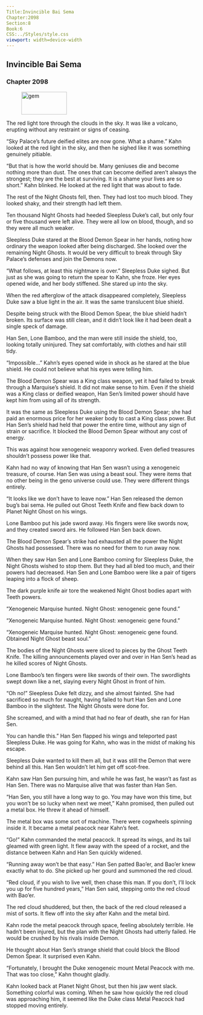 ```yaml
---
Title:Invincible Bai Sema 
Chapter:2098 
Section:8 
Book:6 
CSS:../Styles/style.css 
viewport: width=device-width
---
```

  
## Invincible Bai Sema
### Chapter 2098
  
<figure>
	<img src="../Images/gem.gif" alt="gem" id="gem" width="120" height="60" />
</figure>
  

  
The red light tore through the clouds in the sky. It was like a volcano, erupting without any restraint or signs of ceasing.

“Sky Palace’s future deified elites are now gone. What a shame.” Kahn looked at the red light in the sky, and then he sighed like it was something genuinely pitiable.

“But that is how the world should be. Many geniuses die and become nothing more than dust. The ones that can become deified aren’t always the strongest; they are the best at surviving. It is a shame your lives are so short.” Kahn blinked. He looked at the red light that was about to fade.

The rest of the Night Ghosts fell, then. They had lost too much blood. They looked shaky, and their strength had left them.

Ten thousand Night Ghosts had heeded Sleepless Duke’s call, but only four or five thousand were left alive. They were all low on blood, though, and so they were all much weaker.

Sleepless Duke stared at the Blood Demon Spear in her hands, noting how ordinary the weapon looked after being discharged. She looked over the remaining Night Ghosts. It would be very difficult to break through Sky Palace’s defenses and join the Demons now.

“What follows, at least this nightmare is over.” Sleepless Duke sighed. But just as she was going to return the spear to Kahn, she froze. Her eyes opened wide, and her body stiffened. She stared up into the sky.

When the red afterglow of the attack disappeared completely, Sleepless Duke saw a blue light in the air. It was the same translucent blue shield.

Despite being struck with the Blood Demon Spear, the blue shield hadn’t broken. Its surface was still clean, and it didn’t look like it had been dealt a single speck of damage.

Han Sen, Lone Bamboo, and the man were still inside the shield, too, looking totally uninjured. They sat comfortably, with clothes and hair still tidy.

“Impossible…” Kahn’s eyes opened wide in shock as he stared at the blue shield. He could not believe what his eyes were telling him.

The Blood Demon Spear was a King class weapon, yet it had failed to break through a Marquise’s shield. It did not make sense to him. Even if the shield was a King class or deified weapon, Han Sen’s limited power should have kept him from using all of its strength.

It was the same as Sleepless Duke using the Blood Demon Spear; she had paid an enormous price for her weaker body to cast a King class power. But Han Sen’s shield had held that power the entire time, without any sign of strain or sacrifice. It blocked the Blood Demon Spear without any cost of energy.

This was against how xenogeneic weaponry worked. Even defied treasures shouldn’t possess power like that.

Kahn had no way of knowing that Han Sen wasn’t using a xenogeneic treasure, of course. Han Sen was using a beast soul. They were items that no other being in the geno universe could use. They were different things entirely.

“It looks like we don’t have to leave now.” Han Sen released the demon bug’s bai sema. He pulled out Ghost Teeth Knife and flew back down to Planet Night Ghost on his wings.

Lone Bamboo put his jade sword away. His fingers were like swords now, and they created sword airs. He followed Han Sen back down.

The Blood Demon Spear’s strike had exhausted all the power the Night Ghosts had possessed. There was no need for them to run away now.

When they saw Han Sen and Lone Bamboo coming for Sleepless Duke, the Night Ghosts wished to stop them. But they had all bled too much, and their powers had decreased. Han Sen and Lone Bamboo were like a pair of tigers leaping into a flock of sheep.

The dark purple knife air tore the weakened Night Ghost bodies apart with Teeth powers.

“Xenogeneic Marquise hunted. Night Ghost: xenogeneic gene found.”

“Xenogeneic Marquise hunted. Night Ghost: xenogeneic gene found.”

“Xenogeneic Marquise hunted. Night Ghost: xenogeneic gene found. Obtained Night Ghost beast soul.”

The bodies of the Night Ghosts were sliced to pieces by the Ghost Teeth Knife. The killing announcements played over and over in Han Sen’s head as he killed scores of Night Ghosts.

Lone Bamboo’s ten fingers were like swords of their own. The swordlights swept down like a net, slaying every Night Ghost in front of him.

“Oh no!” Sleepless Duke felt dizzy, and she almost fainted. She had sacrificed so much for naught, having failed to hurt Han Sen and Lone Bamboo in the slightest. The Night Ghosts were done for.

She screamed, and with a mind that had no fear of death, she ran for Han Sen.

You can handle this.” Han Sen flapped his wings and teleported past Sleepless Duke. He was going for Kahn, who was in the midst of making his escape.

Sleepless Duke wanted to kill them all, but it was still the Demon that were behind all this. Han Sen wouldn’t let him get off scot-free.

Kahn saw Han Sen pursuing him, and while he was fast, he wasn’t as fast as Han Sen. There was no Marquise alive that was faster than Han Sen.

“Han Sen, you still have a long way to go. You may have won this time, but you won’t be so lucky when next we meet,” Kahn promised, then pulled out a metal box. He threw it ahead of himself.

The metal box was some sort of machine. There were cogwheels spinning inside it. It became a metal peacock near Kahn’s feet.

“Go!” Kahn commanded the metal peacock. It spread its wings, and its tail gleamed with green light. It flew away with the speed of a rocket, and the distance between Kahn and Han Sen quickly widened.

“Running away won’t be that easy.” Han Sen patted Bao’er, and Bao’er knew exactly what to do. She picked up her gourd and summoned the red cloud.

“Red cloud, if you wish to live well, then chase this man. If you don’t, I’ll lock you up for five hundred years,” Han Sen said, stepping onto the red cloud with Bao’er.

The red cloud shuddered, but then, the back of the red cloud released a mist of sorts. It flew off into the sky after Kahn and the metal bird.

Kahn rode the metal peacock through space, feeling absolutely terrible. He hadn’t been injured, but the plan with the Night Ghosts had utterly failed. He would be crushed by his rivals inside Demon.

He thought about Han Sen’s strange shield that could block the Blood Demon Spear. It surprised even Kahn.

“Fortunately, I brought the Duke xenogeneic mount Metal Peacock with me. That was too close,” Kahn thought gladly.

Kahn looked back at Planet Night Ghost, but then his jaw went slack. Something colorful was coming. When he saw how quickly the red cloud was approaching him, it seemed like the Duke class Metal Peacock had stopped moving entirely.